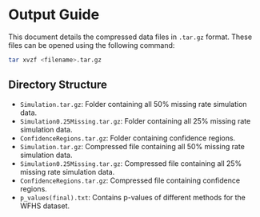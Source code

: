 # Output Guide

This document details the compressed data files in `.tar.gz` format. These files can be opened using the following command:

```bash
tar xvzf <filename>.tar.gz
```

## Directory Structure

- `Simulation.tar.gz`: Folder containing all 50% missing rate simulation data.
- `Simulation0.25Missing.tar.gz`: Folder containing all 25% missing rate simulation data.
- `ConfidenceRegions.tar.gz`: Folder containing confidence regions.
- `Simulation.tar.gz`: Compressed file containing all 50% missing rate simulation data.
- `Simulation0.25Missing.tar.gz`: Compressed file containing all 25% missing rate simulation data.
- `ConfidenceRegions.tar.gz`: Compressed file containing confidence regions.
- `p_values(final).txt`:  Contains p-values of different methods for the WFHS dataset.
